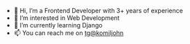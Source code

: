 - 👋 Hi, I’m a Frontend Developer with 3+ years of experience
- 👀 I’m interested in Web Development
- 🌱 I’m currently learning Django
- 📫 You can reach me on [tg@komiljohn](http://telegram.me/komiljohn)

<!---
komiljohn/komiljohn is a ✨ special ✨ repository because its `README.md` (this file) appears on your GitHub profile.
You can click the Preview link to take a look at your changes.
--->
